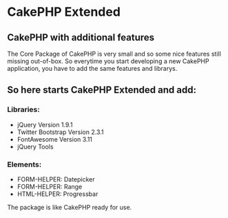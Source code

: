 CakePHP Extended
===============

## CakePHP with additional features

The Core Package of CakePHP is very small and so some nice features still missing out-of-box. So everytime you start developing a new CakePHP application, you have to add the same features and librarys.

## So here starts CakePHP Extended and add:

### Libraries:

- jQuery Version 1.9.1
- Twitter Bootstrap Version 2.3.1 
- FontAwesome Version 3.11
- jQuery Tools

### Elements:

- FORM-HELPER: Datepicker
- FORM-HELPER: Range
- HTML-HELPER: Progressbar

The package is like CakePHP ready for use.
